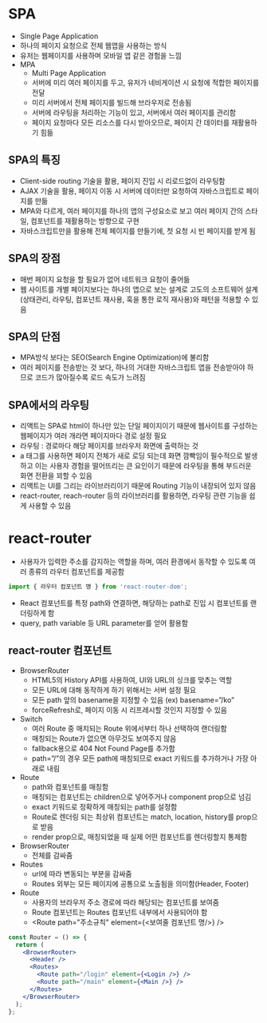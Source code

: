 # SPA

- Single Page Application
- 하나의 페이지 요청으로 전체 웹앱을 사용하는 방식
- 유저는 웹페이지를 사용하며 모바일 앱 같은 경험을 느낌
- MPA
  - Multi Page Application
  - 서버에 미리 여러 페이지를 두고, 유저가 네비게이션 시 요청에 적합한 페이지를 전달
  - 미리 서버에서 전체 페이지를 빌드해 브라우저로 전송됨
  - 서버에 라우팅을 처리하는 기능이 있고, 서버에서 여러 페이지를 관리함
  - 페이지 요청마다 모든 리소스를 다시 받아오므로, 페이지 간 데이터를 재활용하기 힘듦

## SPA의 특징

- Client-side routing 기술을 활용, 페이지 진입 시 리로드없이 라우팅함
- AJAX 기술을 활용, 페이지 이동 시 서버에 데이터만 요청하여 자바스크립트로 페이지를 만듦
- MPA와 다르게, 여러 페이지를 하나의 앱의 구성요소로 보고 여러 페이지 간의 스타일, 컴포넌트를 재활용하는 방향으로 구현
- 자바스크립트만을 활용해 전체 페이지를 만들기에, 첫 요청 시 빈 페이지를 받게 됨

## SPA의 장점

- 매번 페이지 요청을 할 필요가 없어 네트워크 요청이 줄어듦
- 웹 사이트를 개별 페이지보다는 하나의 앱으로 보는 설계로 고도의 소프트웨어 설계(상태관리, 라우팅, 컴포넌트 재사용, 훅을 통한 로직 재사용)와 패턴을 적용할 수 있음

## SPA의 단점

- MPA방식 보다는 SEO(Search Engine Optimization)에 불리함
- 여러 페이지를 전송받는 것 보다, 하나의 거대한 자바스크립트 앱을 전송받아야 하므로 코드가 많아질수록 로드 속도가 느려짐

## SPA에서의 라우팅

- 리액트는 SPA로 html이 하나만 있는 단일 페이지이기 때문에 웹사이트를 구성하는 웹페이지가 여러 개라면 페이지마다 경로 설정 필요
- 라우팅 : 경로마다 해당 페이지를 브라우저 화면에 출력하는 것
- a 태그를 사용하면 페이지 전체가 새로 로딩 되는데 화면 깜빡임이 필수적으로 발생하고 이는 사용자 경험을 떨어뜨리는 큰 요인이기 때문에 라우팅을 통해 부드러운 화면 전환을 꾀할 수 있음
- 리액트는 UI를 그리는 라이브러리이기 때문에 Routing 기능이 내장되어 있지 않음
- react-router, reach-router 등의 라이브러리를 활용하면, 라우팅 관련 기능을 쉽게 사용할 수 있음

# react-router

- 사용자가 입력한 주소를 감지하는 역할을 하며, 여러 환경에서 동작할 수 있도록 여러 종류의 라우터 컴포넌트를 제공함

```jsx
import { 라우터 컴포넌트 명 } from 'react-router-dom';
```

- React 컴포넌트를 특정 path와 연결하면, 해당하는 path로 진입 시 컴포넌트를 랜더링하게 함
- query, path variable 등 URL parameter를 얻어 활용함

## react-router 컴포넌트

- BrowserRouter
  - HTML5의 History API를 사용하여, UI와 URL의 싱크를 맞추는 역할
  - 모든 URL에 대해 동작하게 하기 위해서는 서버 설정 필요
  - 모든 path 앞의 basename을 지정할 수 있음 (ex) basename=”/ko”
  - forceRefresh로, 페이지 이동 시 리프레시할 것인지 지정할 수 있음
- Switch
  - 여러 Route 중 매치되는 Route 위에서부터 하나 선택하여 랜더링함
  - 매칭되는 Route가 없으면 아무것도 보여주지 않음
  - fallback용으로 404 Not Found Page를 추가함
  - path=”/”의 경우 모든 path에 매칭되므로 exact 키워드를 추가하거나 가장 아래로 내림
- Route
  - path와 컴포넌트를 매칭함
  - 매칭되는 컴포넌트는 children으로 넣어주거나 component prop으로 넘김
  - exact 키워드로 정확하게 매칭되는 path를 설정함
  - Route로 렌더링 되는 최상위 컴포넌트는 match, location, history를 prop으로 받음
  - render prop으로, 매칭되었을 때 실제 어떤 컴포넌트를 렌더링할지 통제함
- BrowserRouter
  - 전체를 감싸줌
- Routes
  - url에 따라 변동되는 부분을 감싸줌
  - Routes 외부는 모든 페이지에 공통으로 노출됨을 의미함(Header, Footer)
- Route
  - 사용자의 브라우저 주소 경로에 따라 해당되는 컴포넌트를 보여줌
  - Route 컴포넌트는 Routes 컴포넌트 내부에서 사용되어야 함
  - <Route path="주소규칙" element={<보여줄 컴포넌트 명/>} />

```jsx
const Router = () => {
  return (
    <BrowserRouter>
      <Header />
      <Routes>
        <Route path="/login" element={<Login />} />
        <Route path="/main" element={<Main />} />
      </Routes>
    </BrowserRouter>
  );
};
```
